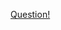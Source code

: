 <a href="https://quera.ir/problemset/contest/69903/%D8%B3%D8%A4%D8%A7%D9%84-%D9%BE%DB%8C%D8%A7%D8%AF%D9%87-%D8%B3%D8%A7%D8%B2%DB%8C-%D8%AF%D8%A7%D8%B3%D8%AA%D8%A7%D9%86-%D8%B2%D9%86%D8%AF%DA%AF%DB%8C-%D9%85%D9%86">Question!</a>